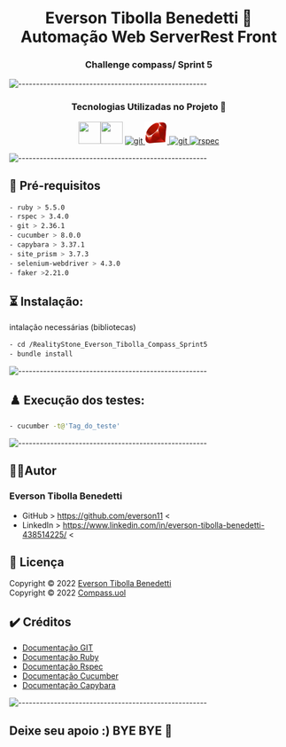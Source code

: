 <h1 align="center">Everson Tibolla Benedetti 👋 Automação Web ServerRest Front </h1>
<h3 align="center"> Challenge compass/ Sprint 5</h3>


![-----------------------------------------------------](https://raw.githubusercontent.com/andreasbm/readme/master/assets/lines/rainbow.png)

<h3 align="center">Tecnologias Utilizadas no Projeto 📌</h3>

<p align="center"><img src='https://static1.smartbear.co/cucumber/media/images/logos/icons/cucumber-open-icon.svg'width="40" height="40"/><img src='https://img.icons8.com/external-flat-icons-maxicons/85/000000/external-animal-life-of-amazon-flat-flat-icons-maxicons-9.png'width="40" height="40"/> <a href="https://git-scm.com/" target="_blank" rel="noreferrer"> <img src="https://www.vectorlogo.zone/logos/git-scm/git-scm-icon.svg" alt="git" width="40" height="40"/> </a> <a  </a> <a href="https://www.ruby-lang.org/en/" target="_blank" rel="noreferrer"> <img src="https://raw.githubusercontent.com/devicons/devicon/master/icons/ruby/ruby-original.svg" alt="ruby" width="40" height="40"/> <img src="https://img.icons8.com/color/96/000000/visual-studio--v1.png" alt="git" width="40" height="40"/> </a> <a href="https://code.visualstudio.com/" target="_blank" rel="noreferrer"> </a><a href="https://rspec.info/" target="_blank" rel="noreferrer"> <img src="https://rspec.info/images/logo.png" alt="rspec" width="40" height="40"/> </a> </p> 
 
 
![-----------------------------------------------------](https://raw.githubusercontent.com/andreasbm/readme/master/assets/lines/rainbow.png) 

##  📍 Pré-requisitos
 
```sh
- ruby > 5.5.0
- rspec > 3.4.0
- git > 2.36.1
- cucumber > 8.0.0
- capybara > 3.37.1
- site_prism > 3.7.3
- selenium-webdriver > 4.3.0
- faker >2.21.0
```

## ⏳ Instalação:
intalação necessárias (bibliotecas)

```sh
- cd /RealityStone_Everson_Tibolla_Compass_Sprint5
- bundle install
```

 ![-----------------------------------------------------](https://raw.githubusercontent.com/andreasbm/readme/master/assets/lines/rainbow.png)
 
 ## ♟️ Execução dos testes:
```sh
- cucumber -t@'Tag_do_teste'
```
![-----------------------------------------------------](https://raw.githubusercontent.com/andreasbm/readme/master/assets/lines/rainbow.png)
 
## 🙋‍♂️Autor
### Everson Tibolla Benedetti
- GitHub > https://github.com/everson11 <
- LinkedIn > https://www.linkedin.com/in/everson-tibolla-benedetti-438514225/ <


## 📑 Licença
Copyright © 2022 [Everson Tibolla Benedetti](https://github.com/everson11)<br>
Copyright © 2022 [Compass.uol](https://compass.uol/)

## ✔️ Créditos
- [Documentação GIT](https://git-scm.com/doc)
- [Documentação Ruby](https://www.ruby-lang.org/pt/documentation/)
- [Documentação Rspec](https://rspec.info/documentation/)<br />
- [Documentação Cucumber](https://cucumber.io/)<br />
- [Documentação Capybara](https://github.com/teamcapybara/capybara)<br />

![-----------------------------------------------------](https://raw.githubusercontent.com/andreasbm/readme/master/assets/lines/rainbow.png)
## Deixe seu apoio :) BYE BYE 👋
